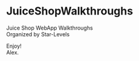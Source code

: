 # JuiceShopWalkthroughs
Juice Shop WebApp Walkthroughs</br>
Organized by Star-Levels</br>

Enjoy!</br>
Alex.
